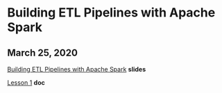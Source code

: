 # Building ETL Pipelines with Apache Spark

## March 25, 2020

[Building ETL Pipelines with Apache Spark](https://docs.google.com/presentation/d/1X2WHETOErrkfz1bEUoS2saQlX07N3ACedgTSnE4RYto/edit?usp=sharing) **slides**

[Lesson 1](https://docs.google.com/presentation/d/1X2WHETOErrkfz1bEUoS2saQlX07N3ACedgTSnE4RYto/edit?usp=sharing) **doc**
